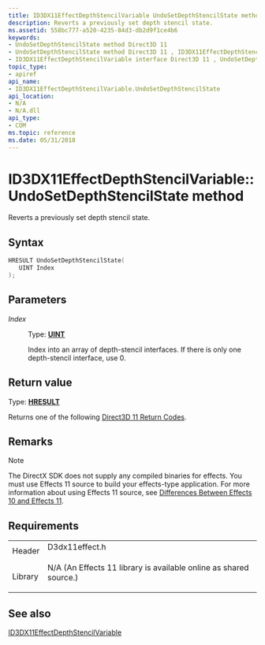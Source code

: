 ```yaml
---
title: ID3DX11EffectDepthStencilVariable UndoSetDepthStencilState method (D3dx11effect.h)
description: Reverts a previously set depth stencil state.
ms.assetid: 558bc777-a520-4235-84d3-db2d9f1ce4b6
keywords:
- UndoSetDepthStencilState method Direct3D 11
- UndoSetDepthStencilState method Direct3D 11 , ID3DX11EffectDepthStencilVariable interface
- ID3DX11EffectDepthStencilVariable interface Direct3D 11 , UndoSetDepthStencilState method
topic_type:
- apiref
api_name:
- ID3DX11EffectDepthStencilVariable.UndoSetDepthStencilState
api_location:
- N/A
- N/A.dll
api_type:
- COM
ms.topic: reference
ms.date: 05/31/2018
---
```


# ID3DX11EffectDepthStencilVariable::UndoSetDepthStencilState method

Reverts a previously set depth stencil state.

## Syntax


```C++
HRESULT UndoSetDepthStencilState(
   UINT Index
);
```



## Parameters

<dl> <dt>

*Index* 
</dt> <dd>

Type: **[**UINT**](https://docs.microsoft.com/windows/desktop/WinProg/windows-data-types)**

Index into an array of depth-stencil interfaces. If there is only one depth-stencil interface, use 0.

</dd> </dl>

## Return value

Type: **[**HRESULT**](https://msdn.microsoft.com/library/Bb401631(v=MSDN.10).aspx)**

Returns one of the following [Direct3D 11 Return Codes](d3d11-graphics-reference-returnvalues.md).

## Remarks

> [!Note]  
> The DirectX SDK does not supply any compiled binaries for effects. You must use Effects 11 source to build your effects-type application. For more information about using Effects 11 source, see [Differences Between Effects 10 and Effects 11](d3d11-graphics-programming-guide-effects-differences.md).

 

## Requirements



|                    |                                                                                                                                              |
|--------------------|----------------------------------------------------------------------------------------------------------------------------------------------|
| Header<br/>  | <dl> <dt>D3dx11effect.h</dt> </dl>                                                    |
| Library<br/> | <dl> <dt>N/A (An Effects 11 library is available online as shared source.)</dt> </dl> |



## See also

<dl> <dt>

[ID3DX11EffectDepthStencilVariable](id3dx11effectdepthstencilvariable.md)
</dt> </dl>

 

 





